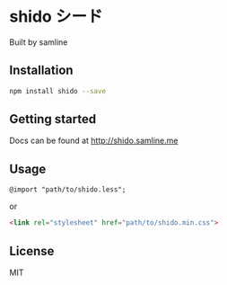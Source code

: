 # shido シード
Built by samline

## Installation
```bash
npm install shido --save
```

## Getting started
Docs can be found at http://shido.samline.me

## Usage
```less
@import "path/to/shido.less";
```
or
```html
<link rel="stylesheet" href="path/to/shido.min.css">
```

## License
MIT

